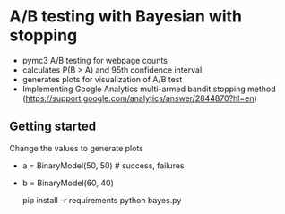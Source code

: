 # A/B testing with Bayesian with stopping
- pymc3 A/B testing for webpage counts
- calculates P(B > A) and 95th confidence interval
- generates plots for visualization of A/B test
- Implementing Google Analytics multi-armed bandit stopping method (https://support.google.com/analytics/answer/2844870?hl=en)

## Getting started
Change the values to generate plots

- a = BinaryModel(50, 50)  # success, failures
- b = BinaryModel(60, 40)

    pip install -r requirements
    python bayes.py
    

